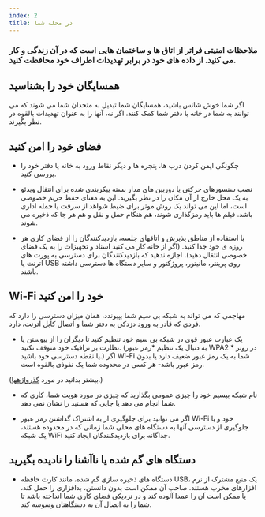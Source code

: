 ```yaml
---
index: 2
title: در محله شما
---
```

### ملاحظات امنیتی فراتر از اتاق ها و ساختمان هایی است که در آن زندگی و کار می کنید. از داده های خود در برابر تهدیدات اطراف خود محافظت کنید.

## همسایگان خود را بشناسید

اگر شما خوش شانس باشید، همسایگان شما تبدیل به متحدان شما می شوند که می توانند به شما در خانه یا دفتر شما کمک کنند. اگر نه، آنها را به عنوان تهدیدات بالقوه در نظر بگیرند.

## فضای خود را امن کنید

- چگونگی ایمن کردن درب ها، پنجره ها و دیگر نقاط ورود به خانه یا دفتر خود را بررسی کنید.

- نصب سنسورهای حرکتی یا دوربین های مدار بسته پیکربندی شده برای انتقال ویدئو به یک محل خارج از آن مکان را در نظر بگیرید. این به معنای حفظ حریم خصوصی است، اما این می تواند یک روش موثر برای ضبط شواهد از سرقت یا حمله اداری باشد. فیلم ها باید رمزگذاری شوند، هم هنگام حمل و نقل و هم هر جا که ذخیره می شوند.

- با استفاده از مناطق پذیرش و اتاقهای جلسه، بازدیدکنندگان را از فضای کاری هر روزه ی خود جدا کنید. (اگر از خانه کار می کنید اسناد و تجهیزات را به یک فضای خصوصی انتقال دهید). اجازه ندهید که بازدیدکنندگان برای دسترسی به پورت های اترنت یا USB روی پرینتر، مانیتور، پروژکتور و سایر دستگاه ها دسترسی داشته باشند.

## Wi-Fi خود را امن کنید

مهاجمی که می تواند به شبکه بی سیم شما بپیوندد، همان میزان دسترسی را دارد که فردی که قادر به ورود دزدکی به دفتر شما و اتصال کابل اترنت، دارد.

- یک عبارت عبور قوی در شبکه بی سیم خود تنظیم کنید تا دیگران را از پیوستن یا نظارت بر ترافیک خود متوقف نکنید. (به دنبال یک تنظیم *رمز عبور WPA2  * در روتر یا نقطه دسترسی خود باشید.) اگر Wi-Fi شما به یک رمز عبور ضعیف دارد یا بدون رمز عبور باشد- هر کسی در محدوده شما یک نفوذی بالقوه است.

(بیشتر بدانید در مورد [گذرواژهها](umbrella://information/passwords).)

- نام شبکه بیسیم خود را چیزی عمومی بگذارید که چیزی در مورد هویت شما، کاری که شما انجام می دهد یا جایی که هستید را نشان نمی دهد.

- اگر می توانید برای جلوگیری از به اشتراک گذاشتن رمز عبور Wi-Fi خود و یا جلوگیری از دسترسی آنها به دستگاه های محلی شما زمانی که در محدوده هستند، یک شبکه WiFi جداگانه برای بازدیدکنندگان ایجاد کنید.

## دستگاه های گم شده یا ناآشنا را نادیده بگیرید

- دستگاه های ذخیره سازی گم شده، مانند کارت حافظه USB، یک منبع مشترک از نرم افزارهای مخرب هستند. صاحب آن ممکن است بدون دانستن، بدافزاری را حمل کند، یا ممکن است آن را عمدا آلوده کند و در نزدیکی فضای کاری شما انداخته باشد تا شما را به اتصال آن به دستگاهتان وسوسه کند.